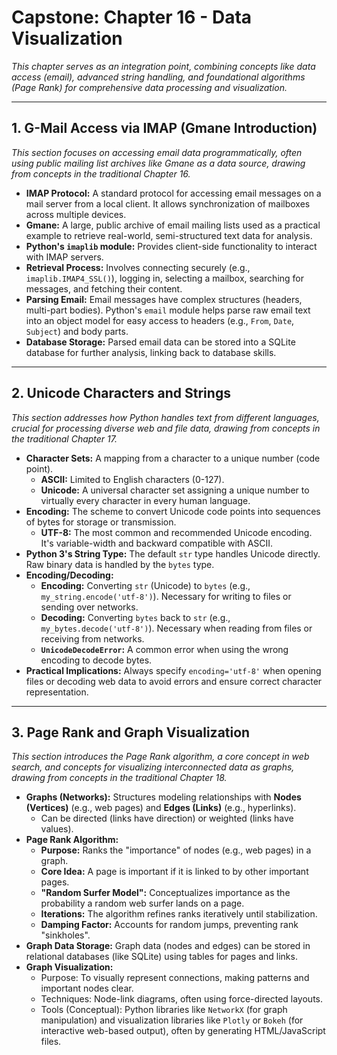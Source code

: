 # Capstone: Chapter 16 - Data Visualization

*This chapter serves as an integration point, combining concepts like data access (email), advanced string handling, and foundational algorithms (Page Rank) for comprehensive data processing and visualization.*

---

## 1. G-Mail Access via IMAP (Gmane Introduction)

*This section focuses on accessing email data programmatically, often using public mailing list archives like Gmane as a data source, drawing from concepts in the traditional Chapter 16.*

* **IMAP Protocol:** A standard protocol for accessing email messages on a mail server from a local client. It allows synchronization of mailboxes across multiple devices.
* **Gmane:** A large, public archive of email mailing lists used as a practical example to retrieve real-world, semi-structured text data for analysis.
* **Python's `imaplib` module:** Provides client-side functionality to interact with IMAP servers.
* **Retrieval Process:** Involves connecting securely (e.g., `imaplib.IMAP4_SSL()`), logging in, selecting a mailbox, searching for messages, and fetching their content.
* **Parsing Email:** Email messages have complex structures (headers, multi-part bodies). Python's `email` module helps parse raw email text into an object model for easy access to headers (e.g., `From`, `Date`, `Subject`) and body parts.
* **Database Storage:** Parsed email data can be stored into a SQLite database for further analysis, linking back to database skills.

---

## 2. Unicode Characters and Strings

*This section addresses how Python handles text from different languages, crucial for processing diverse web and file data, drawing from concepts in the traditional Chapter 17.*

* **Character Sets:** A mapping from a character to a unique number (code point).
    * **ASCII:** Limited to English characters (0-127).
    * **Unicode:** A universal character set assigning a unique number to virtually every character in every human language.
* **Encoding:** The scheme to convert Unicode code points into sequences of bytes for storage or transmission.
    * **UTF-8:** The most common and recommended Unicode encoding. It's variable-width and backward compatible with ASCII.
* **Python 3's String Type:** The default `str` type handles Unicode directly. Raw binary data is handled by the `bytes` type.
* **Encoding/Decoding:**
    * **Encoding:** Converting `str` (Unicode) to `bytes` (e.g., `my_string.encode('utf-8')`). Necessary for writing to files or sending over networks.
    * **Decoding:** Converting `bytes` back to `str` (e.g., `my_bytes.decode('utf-8')`). Necessary when reading from files or receiving from networks.
    * **`UnicodeDecodeError`:** A common error when using the wrong encoding to decode bytes.
* **Practical Implications:** Always specify `encoding='utf-8'` when opening files or decoding web data to avoid errors and ensure correct character representation.

---

## 3. Page Rank and Graph Visualization

*This section introduces the Page Rank algorithm, a core concept in web search, and concepts for visualizing interconnected data as graphs, drawing from concepts in the traditional Chapter 18.*

* **Graphs (Networks):** Structures modeling relationships with **Nodes (Vertices)** (e.g., web pages) and **Edges (Links)** (e.g., hyperlinks).
    * Can be directed (links have direction) or weighted (links have values).
* **Page Rank Algorithm:**
    * **Purpose:** Ranks the "importance" of nodes (e.g., web pages) in a graph.
    * **Core Idea:** A page is important if it is linked to by other important pages.
    * **"Random Surfer Model":** Conceptualizes importance as the probability a random web surfer lands on a page.
    * **Iterations:** The algorithm refines ranks iteratively until stabilization.
    * **Damping Factor:** Accounts for random jumps, preventing rank "sinkholes".
* **Graph Data Storage:** Graph data (nodes and edges) can be stored in relational databases (like SQLite) using tables for pages and links.
* **Graph Visualization:**
    * Purpose: To visually represent connections, making patterns and important nodes clear.
    * Techniques: Node-link diagrams, often using force-directed layouts.
    * Tools (Conceptual): Python libraries like `NetworkX` (for graph manipulation) and visualization libraries like `Plotly` or `Bokeh` (for interactive web-based output), often by generating HTML/JavaScript files.